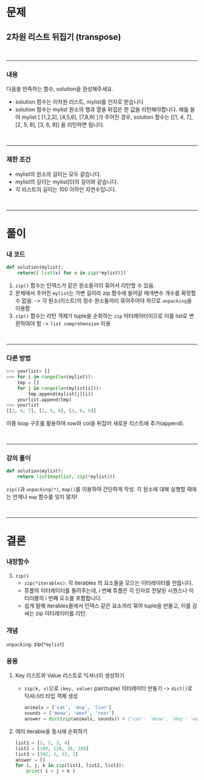# 문제
## 2차원 리스트 뒤집기 (transpose)

</br>
<hr>

### 내용
다음을 만족하는 함수, solution을 완성해주세요.
- solution 함수는 이차원 리스트, mylist를 인자로 받습니다
- solution 함수는 mylist 원소의 행과 열을 뒤집은 한 값을 리턴해야합니다.
예를 들어 mylist [ [1,2,3], [4,5,6], [7,8,9] ]가 주어진 경우, solution 함수는 [[1, 4, 7], [2, 5, 8], [3, 6, 9]] 을 리턴하면 됩니다.

</br>
<hr>

### 제한 조건
- mylist의 원소의 길이는 모두 같습니다.
- mylist의 길이는 mylist[0]의 길이와 같습니다.
- 각 리스트의 길이는 100 이하인 자연수입니다.

</br>
<hr>

# 풀이

### 내 코드
```python
def solution(mylist):
    return([ list(x) for x in zip(*mylist)])
```
1. `zip()` 함수는 인덱스가 같은 원소들끼리 묶어서 리턴할 수 있음.
2. 문제에서 주어진 `mylist`는 가변 길이라 zip 함수에 들어갈 매개변수 개수를 확정할 수 없음.
   -> 각 원소(리스트)의 정수 원소들끼리 묶어주어야 하므로 `unpacking`을 이용함
3. `zip()` 함수는 리턴 객체가 tuple을 순회하는 `zip` 이터레이터이므로 이를 list로 변환하여야 함 -> `list comprehension` 이용

</br>
<hr>

### 다른 방법
```python
>>> yourlist= []
>>> for i in range(len(mylist)):
	tmp = []
	for j in range(len(mylist[i])):
		tmp.append(mylist[j][i])
	yourlist.append(tmp)
>>> yourlist
[[1, 4, 7], [2, 5, 8], [3, 6, 9]]
```
이중 loop 구조를 활용하여 row와 col을 뒤집어 새로운 리스트에 추가(append).

</br>
<hr>

### 강의 풀이
```python
def solution(mylist):
    return list(map(list, zip(*mylist)))
```
`zip()`과 `unpacking(*)`, `map()`를 이용하여 간단하게 작성.
각 원소에 대해 실행할 때에는 언제나 `map` 함수를 잊지 말자!

</br>
<hr>

# 결론

### 내장함수
1. `zip()`
    - `zip(*iterables)`: 각 iterables 의 요소들을 모으는 이터레이터를 만듭니다.
    - 튜플의 이터레이터를 돌려주는데, i 번째 튜플은 각 인자로 전달된 시퀀스나 이터러블의 i 번째 요소를 포함합니다.
    - 쉽게 말해 iterables들에서 인덱스 같은 요소끼리 묶어 tuple을 만들고, 이를 감싸는 zip 이터레이터를 리턴.


### 개념
`unpacking`: zip(`*mylist`)


### 응용
1. Key 리스트와 Value 리스트로 딕셔너리 생성하기
    - `zip(k, v)`으로 `(key, value)` pair(tuple) 이터레이터 만들기 -> `dict()`로 딕셔너리 타입 객체 생성
        ```python
        animals = ['cat', 'dog', 'lion']
        sounds = ['meow', 'woof', 'roar']
        answer = dict(zip(animals, sounds)) # {'cat': 'meow', 'dog': 'woof', 'lion': 'roar'}
        ```
    
2. 여러 iterable을 동시에 순회하기
    ```python
    list1 = [1, 2, 3, 4]
    list2 = [100, 120, 30, 300]
    list3 = [392, 2, 33, 1]
    answer = []
    for i, j, k in zip(list1, list2, list3):
        print( i + j + k )
    ```